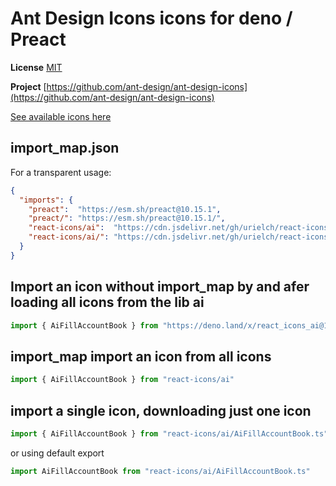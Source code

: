 # Ant Design Icons icons for deno / Preact

**License** [MIT](https://opensource.org/licenses/MIT)

**Project** [https://github.com/ant-design/ant-design-icons](https://github.com/ant-design/ant-design-icons)

[See available icons here](https://react-icons.github.io/react-icons/icons?name=ai)

## import_map.json

For a transparent usage:

```json
{
  "imports": {
    "preact":  "https://esm.sh/preact@10.15.1",
    "preact/": "https://esm.sh/preact@10.15.1/",
    "react-icons/ai":  "https://cdn.jsdelivr.net/gh/urielch/react-icons-ai@1.0.7/mod.ts",
    "react-icons/ai/": "https://cdn.jsdelivr.net/gh/urielch/react-icons-ai@1.0.7/ico/",
  }
}
```

## Import an icon without import_map by and afer loading all icons from the lib ai

```ts
import { AiFillAccountBook } from "https://deno.land/x/react_icons_ai@1.0.7/mod.ts"
```

## import_map import an icon from all icons

```ts
import { AiFillAccountBook } from "react-icons/ai"
```

## import a single icon, downloading just one icon

```ts
import { AiFillAccountBook } from "react-icons/ai/AiFillAccountBook.ts"
```

or using default export

```ts
import AiFillAccountBook from "react-icons/ai/AiFillAccountBook.ts"
```

